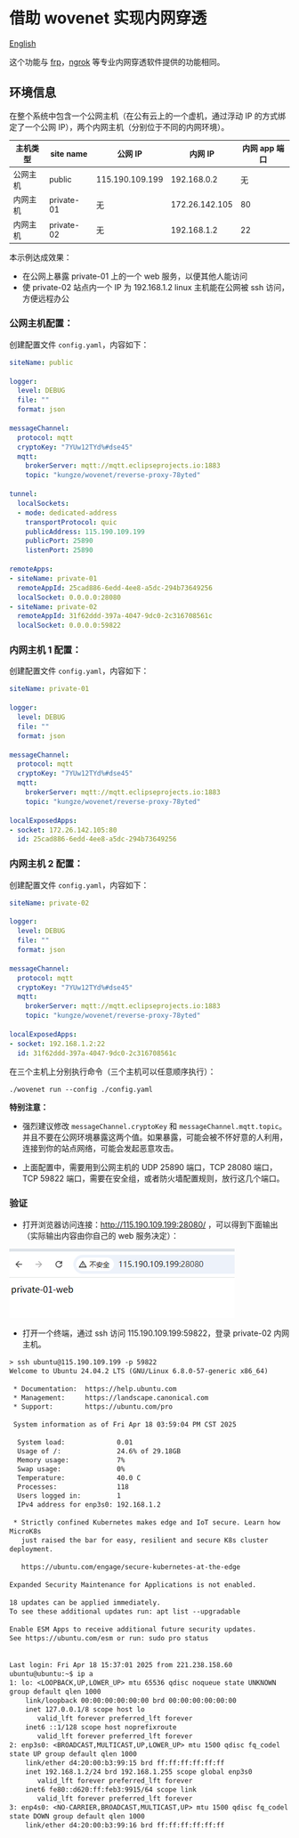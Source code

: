 # 借助 wovenet 实现内网穿透

[English](./README.md)

这个功能与 [frp](https://github.com/fatedier/frp)，[ngrok](https://ngrok.com) 等专业内网穿透软件提供的功能相同。

## 环境信息

在整个系统中包含一个公网主机（在公有云上的一个虚机，通过浮动 IP 的方式绑定了一个公网 IP），两个内网主机（分别位于不同的内网环境）。

| 主机类型 | site name |公网 IP | 内网 IP | 内网 app 端口 |
|---------|-----------|---------|---------|-------------|
| 公网主机 | public | 115.190.109.199 | 192.168.0.2 | 无 |
| 内网主机 | private-01 |       无       | 172.26.142.105 | 80 |
| 内网主机 | private-02 |      无     | 192.168.1.2 | 22 |

本示例达成效果：

* 在公网上暴露 private-01 上的一个 web 服务，以便其他人能访问
* 使 private-02 站点内一个 IP 为 192.168.1.2 linux 主机能在公网被 ssh 访问，方便远程办公

### 公网主机配置：

创建配置文件 `config.yaml`，内容如下：

```yaml
siteName: public

logger:
  level: DEBUG
  file: ""
  format: json

messageChannel:
  protocol: mqtt
  cryptoKey: "7YUw12TYd%#dse45"
  mqtt:
    brokerServer: mqtt://mqtt.eclipseprojects.io:1883
    topic: "kungze/wovenet/reverse-proxy-78yted"

tunnel:
  localSockets:
  - mode: dedicated-address
    transportProtocol: quic
    publicAddress: 115.190.109.199
    publicPort: 25890
    listenPort: 25890

remoteApps:
- siteName: private-01
  remoteAppId: 25cad886-6edd-4ee8-a5dc-294b73649256
  localSocket: 0.0.0.0:28080
- siteName: private-02
  remoteAppId: 31f62ddd-397a-4047-9dc0-2c316708561c
  localSocket: 0.0.0.0:59822
```

### 内网主机 1 配置：

创建配置文件 `config.yaml`，内容如下：

```yaml
siteName: private-01

logger:
  level: DEBUG
  file: ""
  format: json

messageChannel:
  protocol: mqtt
  cryptoKey: "7YUw12TYd%#dse45"
  mqtt:
    brokerServer: mqtt://mqtt.eclipseprojects.io:1883
    topic: "kungze/wovenet/reverse-proxy-78yted"

localExposedApps:
- socket: 172.26.142.105:80
  id: 25cad886-6edd-4ee8-a5dc-294b73649256

```

### 内网主机 2 配置：

创建配置文件 `config.yaml`，内容如下：

```yaml
siteName: private-02

logger:
  level: DEBUG
  file: ""
  format: json

messageChannel:
  protocol: mqtt
  cryptoKey: "7YUw12TYd%#dse45"
  mqtt:
    brokerServer: mqtt://mqtt.eclipseprojects.io:1883
    topic: "kungze/wovenet/reverse-proxy-78yted"

localExposedApps:
- socket: 192.168.1.2:22
  id: 31f62ddd-397a-4047-9dc0-2c316708561c
```

在三个主机上分别执行命令（三个主机可以任意顺序执行）：

```
./wovenet run --config ./config.yaml
```

**特别注意：**

* 强烈建议修改 `messageChannel.cryptoKey` 和  `messageChannel.mqtt.topic`。并且不要在公网环境暴露这两个值。如果暴露，可能会被不怀好意的人利用，连接到你的站点网络，可能会发起恶意攻击。

* 上面配置中，需要用到公网主机的 UDP 25890 端口，TCP 28080 端口，TCP 59822 端口，需要在安全组，或者防火墙配置规则，放行这几个端口。

### 验证

* 打开浏览器访问连接：http://115.190.109.199:28080/ ，可以得到下面输出（实际输出内容由你自己的 web 服务决定）：

![img](./img01.png)

* 打开一个终端，通过 ssh 访问 115.190.109.199:59822，登录 private-02 内网主机。

```base
> ssh ubuntu@115.190.109.199 -p 59822
Welcome to Ubuntu 24.04.2 LTS (GNU/Linux 6.8.0-57-generic x86_64)

 * Documentation:  https://help.ubuntu.com
 * Management:     https://landscape.canonical.com
 * Support:        https://ubuntu.com/pro

 System information as of Fri Apr 18 03:59:04 PM CST 2025

  System load:             0.01
  Usage of /:              24.6% of 29.18GB
  Memory usage:            7%
  Swap usage:              0%
  Temperature:             40.0 C
  Processes:               118
  Users logged in:         1
  IPv4 address for enp3s0: 192.168.1.2

 * Strictly confined Kubernetes makes edge and IoT secure. Learn how MicroK8s
   just raised the bar for easy, resilient and secure K8s cluster deployment.

   https://ubuntu.com/engage/secure-kubernetes-at-the-edge

Expanded Security Maintenance for Applications is not enabled.

18 updates can be applied immediately.
To see these additional updates run: apt list --upgradable

Enable ESM Apps to receive additional future security updates.
See https://ubuntu.com/esm or run: sudo pro status


Last login: Fri Apr 18 15:37:01 2025 from 221.238.158.60
ubuntu@ubuntu:~$ ip a
1: lo: <LOOPBACK,UP,LOWER_UP> mtu 65536 qdisc noqueue state UNKNOWN group default qlen 1000
    link/loopback 00:00:00:00:00:00 brd 00:00:00:00:00:00
    inet 127.0.0.1/8 scope host lo
       valid_lft forever preferred_lft forever
    inet6 ::1/128 scope host noprefixroute
       valid_lft forever preferred_lft forever
2: enp3s0: <BROADCAST,MULTICAST,UP,LOWER_UP> mtu 1500 qdisc fq_codel state UP group default qlen 1000
    link/ether d4:20:00:b3:99:15 brd ff:ff:ff:ff:ff:ff
    inet 192.168.1.2/24 brd 192.168.1.255 scope global enp3s0
       valid_lft forever preferred_lft forever
    inet6 fe80::d620:ff:feb3:9915/64 scope link
       valid_lft forever preferred_lft forever
3: enp4s0: <NO-CARRIER,BROADCAST,MULTICAST,UP> mtu 1500 qdisc fq_codel state DOWN group default qlen 1000
    link/ether d4:20:00:b3:99:16 brd ff:ff:ff:ff:ff:ff
```
